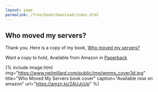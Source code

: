 ```yaml
---
layout: page
permalink: /free/book/download/index.html
---
```

Who moved my servers?
--------------------

Thank you. Here is a copy of my book, [Who moved my servers?][1]

Want a copy to hold, Available from Amazon in [Paperback](https://amzn.to/2HxjFXf)

{% include image.html
img="https://www.neilmillard.com/public/img/wmms_cover3d.jpg"
title="Who Moved My Servers book cover"
caption="Available now on amazon"
url="https://amzn.to/2AUJcUp" %}

[1]:https://www.neilmillard.com/download/wmms.pdf


